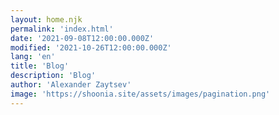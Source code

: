 ```yaml
---
layout: home.njk
permalink: 'index.html'
date: '2021-09-08T12:00:00.000Z'
modified: '2021-10-26T12:00:00.000Z'
lang: 'en'
title: 'Blog'
description: 'Blog'
author: 'Alexander Zaytsev'
image: 'https://shoonia.site/assets/images/pagination.png'
---
```

